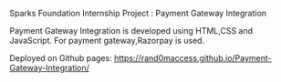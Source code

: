Sparks Foundation Internship Project : Payment Gateway Integration

Payment Gateway Integration is developed using HTML,CSS and JavaScript. For payment gateway,Razorpay is used.

Deployed on Github pages:
https://rand0maccess.github.io/Payment-Gateway-Integration/
